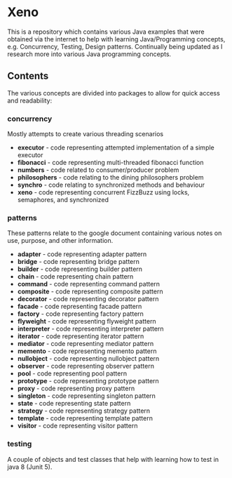 # Xeno
This is a repository which contains various Java examples that were obtained
via the internet to help with learning Java/Programming concepts, e.g. Concurrency,
Testing, Design patterns. Continually being updated as I research more into various
Java programming concepts.

## Contents
The various concepts are divided into packages to allow for quick access and readability:

### concurrency
Mostly attempts to create various threading scenarios

* **executor** - code representing attempted implementation of a simple executor
* **fibonacci** - code representing multi-threaded fibonacci function
* **numbers** - code related to consumer/producer problem
* **philosophers** - code relating to the dining philosophers problem
* **synchro** - code relating to synchronized methods and behaviour
* **xeno** - code representing concurrent FizzBuzz using locks, semaphores, and synchronized
    
### patterns
These patterns relate to the google document containing various notes on 
use, purpose, and other information.

* **adapter** - code representing adapter pattern
* **bridge** - code representing bridge pattern
* **builder** - code representing builder pattern
* **chain** - code representing chain pattern
* **command** - code representing command pattern
* **composite** - code representing composite pattern
* **decorator** - code representing decorator pattern
* **facade** - code representing facade pattern
* **factory** - code representing factory pattern
* **flyweight** - code representing flyweight pattern
* **interpreter** - code representing interpreter pattern
* **iterator** - code representing iterator pattern
* **mediator** - code representing mediator pattern
* **memento** - code representing memento pattern
* **nullobject** - code representing nullobject pattern
* **observer** - code representing observer pattern
* **pool** - code representing pool pattern
* **prototype** - code representing prototype pattern
* **proxy** - code representing proxy pattern
* **singleton** - code representing singleton pattern
* **state** - code representing state pattern
* **strategy** - code representing strategy pattern
* **template** - code representing template pattern
* **visitor** - code representing visitor pattern

### testing
A couple of objects and test classes that help with learning how to test in java 8 (Junit 5).
